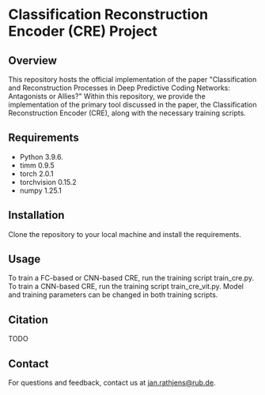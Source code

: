 # Classification Reconstruction Encoder (CRE) Project

## Overview
This repository hosts the official implementation of the paper "Classification and Reconstruction Processes in 
Deep Predictive Coding Networks: Antagonists or Allies?" Within this repository, we provide the implementation
of the primary tool discussed in the paper, the Classification Reconstruction Encoder (CRE), 
along with the necessary training scripts.

## Requirements
- Python 3.9.6.
- timm 0.9.5
- torch 2.0.1 
- torchvision 0.15.2
- numpy 1.25.1


## Installation
Clone the repository to your local machine and install the requirements.

## Usage
To train a FC-based or CNN-based CRE, run the training script train_cre.py. To train a CNN-based CRE, run the training
script train_cre_vit.py. Model and training parameters can be changed in both training scripts.

## Citation
TODO

## Contact
For questions and feedback, contact us at [jan.rathjens@rub.de](mailto:jan.rathjens@rub.de).


